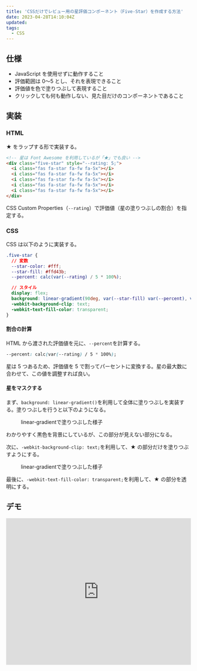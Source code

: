 ```yaml
---
title: 'CSSだけでレビュー用の星評価コンポーネント（Five-Star）を作成する方法'
date: 2023-04-28T14:10:04Z
updated:
tags:
  - CSS
---
```


## 仕様

- JavaScript を使用せずに動作すること
- 評価範囲は 0〜5 とし、それを表現できること
- 評価値を色で塗りつぶして表現すること
- クリックしても何も動作しない、見た目だけのコンポーネントであること

## 実装

### HTML

★ をラップする形で実装する。

```html
<!-- 星は Font Awesome を利用しているが「★」でも良い -->
<div class="five-star" style="--rating: 5;">
  <i class="fas fa-star fa-fw fa-5x"></i>
  <i class="fas fa-star fa-fw fa-5x"></i>
  <i class="fas fa-star fa-fw fa-5x"></i>
  <i class="fas fa-star fa-fw fa-5x"></i>
  <i class="fas fa-star fa-fw fa-5x"></i>
</div>
```

CSS Custom Properties（`--rating`）で評価値（星の塗りつぶしの割合）を指定する。

### CSS

CSS は以下のように実装する。

```css
.five-star {
  // 変数
  --star-color: #fff;
  --star-fill: #ffd43b;
  --percent: calc(var(--rating) / 5 * 100%);

  // スタイル
  display: flex;
  background: linear-gradient(90deg, var(--star-fill) var(--percent), var(--star-color) var(--percent));
  -webkit-background-clip: text;
  -webkit-text-fill-color: transparent;
}
```

#### 割合の計算

HTML から渡された評価値を元に、`--percent`を計算する。

```css
--percent: calc(var(--rating) / 5 * 100%);
```

星は 5 つあるため、評価値を 5 で割ってパーセントに変換する。星の最大数に合わせて、この値を調整すれば良い。

#### 星をマスクする

まず、`background: linear-gradient()`を利用して全体に塗りつぶしを実装する。塗りつぶしを行うと以下のようになる。

<figure>
  <img src="https://user-images.githubusercontent.com/3617124/235180910-0dd2cc3e-53fd-4fff-b661-d588883991e9.png" alt="">
  <figcaption>linear-gradientで塗りつぶした様子</figcaption>
</figure>

わかりやすく黒色を背景にしているが、この部分が見えない部分になる。

次に、`-webkit-background-clip: text;`を利用して、★ の部分だけを塗りつぶすようにする。

<figure>
  <img src="https://user-images.githubusercontent.com/3617124/235180904-cac03ec8-e9af-4186-b9a2-276346c8254f.png" alt="">
  <figcaption>linear-gradientで塗りつぶした様子</figcaption>
</figure>

最後に、`-webkit-text-fill-color: transparent;`を利用して、★ の部分を透明にする。

## デモ

<iframe height="400" style="width: 100%;" scrolling="no" title="five-star component" src="https://codepen.io/hiro0218/embed/poxwJaQ?default-tab=result&theme-id=light" frameborder="no" loading="lazy" allowtransparency="true" allowfullscreen="true">
  See the Pen <a href="https://codepen.io/hiro0218/pen/poxwJaQ">
  five-star component</a> by hiro (<a href="https://codepen.io/hiro0218">@hiro0218</a>)
  on <a href="https://codepen.io">CodePen</a>.
</iframe>
